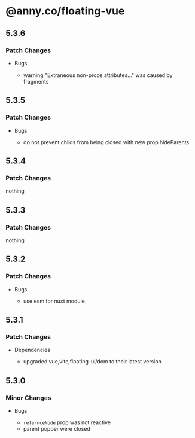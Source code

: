 # @anny.co/floating-vue

## 5.3.6

### Patch Changes

- Bugs

  - warning "Extraneous non-props attributes..." was caused by fragments

## 5.3.5

### Patch Changes

- Bugs

  - do not prevent childs from being closed with new prop hideParents

## 5.3.4

### Patch Changes

nothing

## 5.3.3

### Patch Changes

nothing

## 5.3.2

### Patch Changes

- Bugs

  - use esm for nuxt module

## 5.3.1

### Patch Changes

- Dependencies

  - upgraded vue,vite,floating-ui/dom to their latest version

## 5.3.0

### Minor Changes

- Bugs

  - `refernceNode` prop was not reactive
  - parent popper were closed
